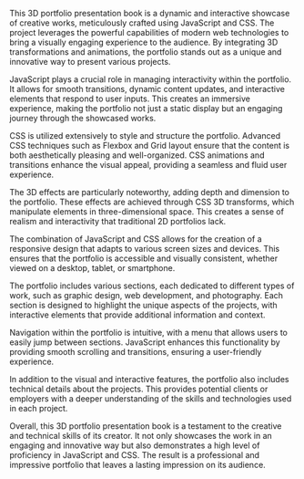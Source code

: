 This 3D portfolio presentation book is a dynamic and interactive showcase of creative works, meticulously crafted using JavaScript and CSS. The project leverages the powerful capabilities of modern web technologies to bring a visually engaging experience to the audience. By integrating 3D transformations and animations, the portfolio stands out as a unique and innovative way to present various projects.

JavaScript plays a crucial role in managing interactivity within the portfolio. It allows for smooth transitions, dynamic content updates, and interactive elements that respond to user inputs. This creates an immersive experience, making the portfolio not just a static display but an engaging journey through the showcased works.

CSS is utilized extensively to style and structure the portfolio. Advanced CSS techniques such as Flexbox and Grid layout ensure that the content is both aesthetically pleasing and well-organized. CSS animations and transitions enhance the visual appeal, providing a seamless and fluid user experience.

The 3D effects are particularly noteworthy, adding depth and dimension to the portfolio. These effects are achieved through CSS 3D transforms, which manipulate elements in three-dimensional space. This creates a sense of realism and interactivity that traditional 2D portfolios lack.

The combination of JavaScript and CSS allows for the creation of a responsive design that adapts to various screen sizes and devices. This ensures that the portfolio is accessible and visually consistent, whether viewed on a desktop, tablet, or smartphone.

The portfolio includes various sections, each dedicated to different types of work, such as graphic design, web development, and photography. Each section is designed to highlight the unique aspects of the projects, with interactive elements that provide additional information and context.

Navigation within the portfolio is intuitive, with a menu that allows users to easily jump between sections. JavaScript enhances this functionality by providing smooth scrolling and transitions, ensuring a user-friendly experience.

In addition to the visual and interactive features, the portfolio also includes technical details about the projects. This provides potential clients or employers with a deeper understanding of the skills and technologies used in each project.

Overall, this 3D portfolio presentation book is a testament to the creative and technical skills of its creator. It not only showcases the work in an engaging and innovative way but also demonstrates a high level of proficiency in JavaScript and CSS. The result is a professional and impressive portfolio that leaves a lasting impression on its audience.
